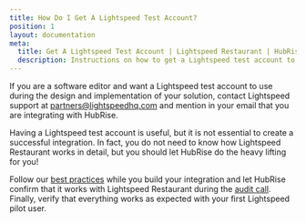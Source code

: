 ```yaml
---
title: How Do I Get A Lightspeed Test Account?
position: 1
layout: documentation
meta:
  title: Get A Lightspeed Test Account | Lightspeed Restaurant | HubRise
  description: Instructions on how to get a Lightspeed test account to design and test your integration.
---
```


If you are a software editor and want a Lightspeed test account to use during the design and implementation of your solution, contact Lightspeed support at [partners@lightspeedhq.com](mailto:partners@lightspeedhq.com.) and mention in your email that you are integrating with HubRise.

Having a Lightspeed test account is useful, but it is not essential to create a successful integration.
In fact, you do not need to know how Lightspeed Restaurant works in detail, but you should let HubRise do the heavy lifting for you! 

Follow our [best practices](/developers/integration-guide#general-best-practices) while you build your integration and let HubRise confirm that it works with Lightspeed Restaurant during the [audit call](/developers/integration-guide#assessing-the-integration). Finally, verify that everything works as expected with your first Lightspeed pilot user.